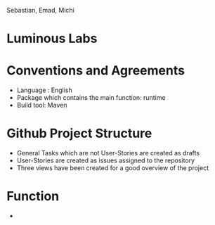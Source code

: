Sebastian, Emad, Michi
# Luminous Labs

# Conventions and Agreements 
* Language : English
* Package which contains the main function: runtime
* Build tool: Maven

# Github Project Structure
* General Tasks which are not User-Stories are created as drafts
* User-Stories are created as issues assigned to the repository
* Three views have been created for a good overview of the project

# Function
* 

